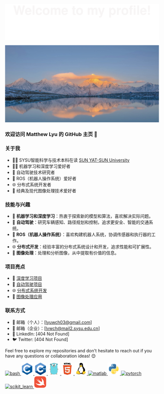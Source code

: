 ![](assets/Bottom_up.svg)

![](assets/IMG_8098.JPEG)

### 欢迎访问 Matthew Lyu 的 GitHub 主页 👋

### 关于我
- 🧑‍🎓 SYSU智能科学与技术本科在读 [SUN YAT-SUN University](https://www.sysu.edu.cn)
- 🧑‍💻 机器学习和深度学习爱好者
- 🚗 自动驾驶技术研究者
- 🤖 ROS（机器人操作系统）爱好者
- 🌐 分布式系统开发者
- 🎨 经典及现代图像处理技术爱好者

### 技能与兴趣
- 🤖 **机器学习和深度学习**：热衷于探索新的模型和算法，喜欢解决实际问题。
- 🚗 **自动驾驶**：研究车辆感知、路径规划和控制，追求更安全、智能的交通系统。
- 🤖 **ROS（机器人操作系统）**：喜欢构建机器人系统，协调传感器和执行器的工作。
- 🌐 **分布式开发**：经验丰富的分布式系统设计和开发，追求性能和可扩展性。
- 🎨 **图像处理**：处理和分析图像，从中提取有价值的信息。

### 项目亮点
- 🤖 [深度学习项目](https://github.com/Matthew-Lyu/Plant-Pathology-2021)
- 🚗 [自动驾驶项目](https://github.com/Matthew-Lyu/AutoDrivingSimulation)
- 🌐 [分布式系统开发](https://github.com/Dwl2021/MapReduce)
- 🎨 [图像处理应用](https://github.com/Matthew-Lyu/ImageProcessingAndAnalysis)

### 联系方式
- 📧 邮箱（个人）：[lyuwch03@gmail.com]
- 📧 邮箱（企业）：[lvwch@mail2.sysu.edu.cn]
- 💼 LinkedIn: [404 Not Found]
- 🐦 Twitter: [404 Not Found]

Feel free to explore my repositories and don't hesitate to reach out if you have any questions or collaboration ideas! 😊

<p align="left"> <a href="https://www.gnu.org/software/bash/" target="_blank" rel="noreferrer"> <img src="https://www.vectorlogo.zone/logos/gnu_bash/gnu_bash-icon.svg" alt="bash" width="40" height="40"/> </a> <a href="https://www.cprogramming.com/" target="_blank" rel="noreferrer"> <img src="https://raw.githubusercontent.com/devicons/devicon/master/icons/c/c-original.svg" alt="c" width="40" height="40"/> </a> <a href="https://www.w3schools.com/cpp/" target="_blank" rel="noreferrer"> <img src="https://raw.githubusercontent.com/devicons/devicon/master/icons/cplusplus/cplusplus-original.svg" alt="cplusplus" width="40" height="40"/> </a> <a href="https://golang.org" target="_blank" rel="noreferrer"> <img src="https://raw.githubusercontent.com/devicons/devicon/master/icons/go/go-original.svg" alt="go" width="40" height="40"/> </a> <a href="https://www.w3.org/html/" target="_blank" rel="noreferrer"> <img src="https://raw.githubusercontent.com/devicons/devicon/master/icons/html5/html5-original-wordmark.svg" alt="html5" width="40" height="40"/> </a> <a href="https://www.linux.org/" target="_blank" rel="noreferrer"> <img src="https://raw.githubusercontent.com/devicons/devicon/master/icons/linux/linux-original.svg" alt="linux" width="40" height="40"/> </a> <a href="https://www.mathworks.com/" target="_blank" rel="noreferrer"> <img src="https://upload.wikimedia.org/wikipedia/commons/2/21/Matlab_Logo.png" alt="matlab" width="40" height="40"/> </a> <a href="https://www.python.org" target="_blank" rel="noreferrer"> <img src="https://raw.githubusercontent.com/devicons/devicon/master/icons/python/python-original.svg" alt="python" width="40" height="40"/> </a> <a href="https://pytorch.org/" target="_blank" rel="noreferrer"> <img src="https://www.vectorlogo.zone/logos/pytorch/pytorch-icon.svg" alt="pytorch" width="40" height="40"/> </a> <a href="https://scikit-learn.org/" target="_blank" rel="noreferrer"> <img src="https://upload.wikimedia.org/wikipedia/commons/0/05/Scikit_learn_logo_small.svg" alt="scikit_learn" width="40" height="40"/> </a> <a href="https://developer.apple.com/swift/" target="_blank" rel="noreferrer"> <img src="https://raw.githubusercontent.com/devicons/devicon/master/icons/swift/swift-original.svg" alt="swift" width="40" height="40"/> </a> </p>

<!--
**Matthew-Lyu/Matthew-Lyu** is a ✨ _special_ ✨ repository because its `README.md` (this file) appears on your GitHub profile.

Here are some ideas to get you started:

- 🔭 I’m currently working on ...
- 🌱 I’m currently learning ...
- 👯 I’m looking to collaborate on ...
- 🤔 I’m looking for help with ...
- 💬 Ask me about ...
- 📫 How to reach me: ...
- 😄 Pronouns: ...
- ⚡ Fun fact: ...
-->
